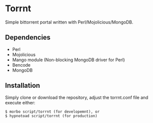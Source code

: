 # Torrnt

Simple bittorrent portal written with Perl/Mojolicious/MongoDB.

## Dependencies

* Perl
* Mojolicious
* Mango module (Non-blocking MongoDB driver for Perl)
* Bencode
* MongoDB

## Installation

Simply clone or download the repository, adjust the torrnt.conf file and
execute either:

    $ morbo script/torrnt (for developemnt), or
    $ hypnotoad script/torrnt (for production)
